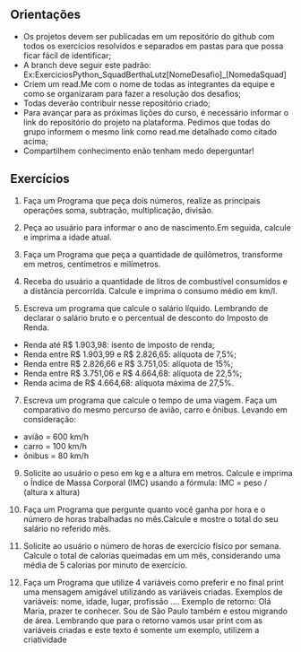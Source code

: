 ## Orientações
- Os projetos devem ser publicadas em um repositório do github com todos os exercícios resolvidos e separados em pastas para que possa ficar fácil de identificar;
- A branch deve seguir este padrão: Ex:ExerciciosPython_SquadBerthaLutz[NomeDesafio]_[NomedaSquad]
- Criem um read.Me com o nome de todas as integrantes da equipe e como se organizaram para fazer a resolução dos desafios;
- Todas deverão contribuir nesse repositório criado;
- Para avançar para as próximas lições do curso, é necessário informar o link do repositório do projeto na plataforma. Pedimos que todas do grupo informem o mesmo link como read.me detalhado como citado acima;
- Compartilhem conhecimento enão tenham medo deperguntar!

## Exercícios
1. Faça um Programa que peça dois números, realize as principais operações soma, subtração, multiplicação, divisão.

2. Peça ao usuário para informar o ano de nascimento.Em seguida, calcule e imprima a idade atual.

3. Faça um Programa que peça a quantidade de quilômetros, transforme em metros, centímetros e milímetros.

4. Receba do usuário a quantidade de litros de combustível consumidos e a distância percorrida. Calcule e imprima o consumo médio em km/l.

5. Escreva um programa que calcule o salário líquido. Lembrando de declarar o salário bruto e o percentual de desconto do Imposto de Renda.
  - Renda até R$ 1.903,98: isento de imposto de renda;
  - Renda entre R$ 1.903,99 e R$ 2.826,65: alíquota de 7,5%;
  - Renda entre R$ 2.826,66 e R$ 3.751,05: alíquota de 15%;
  - Renda entre R$ 3.751,06 e R$ 4.664,68: alíquota de 22,5%;
  - Renda acima de R$ 4.664,68: alíquota máxima de 27,5%.

7. Escreva um programa que calcule o tempo de uma viagem. Faça um comparativo do mesmo percurso de avião, carro e ônibus.
Levando em consideração:
  - avião = 600 km/h
  - carro = 100 km/h
  - ônibus = 80 km/h

9. Solicite ao usuário o peso em kg e a altura em metros. Calcule e imprima o Índice de Massa Corporal (IMC) usando a fórmula:
IMC = peso / (altura x altura)

10. Faça um Programa que pergunte quanto você ganha por hora e o número de horas trabalhadas no mês.Calcule e mostre o total do seu salário no referido mês.

11. Solicite ao usuário o número de horas de exercício físico por semana. Calcule o total de calorias queimadas em um mês, considerando uma média de 5 calorias por minuto de exercício.

12. Faça um Programa que utilize 4 variáveis como preferir e no final print
uma mensagem amigável utilizando as variáveis criadas.
Exemplos de variáveis: nome, idade, lugar, profissão ....
Exemplo de retorno: Olá Maria, prazer te conhecer. Sou de São Paulo também e estou migrando de área.
Lembrando que para o retorno vamos usar print com as variáveis criadas e este texto é somente um exemplo, utilizem a criatividade
